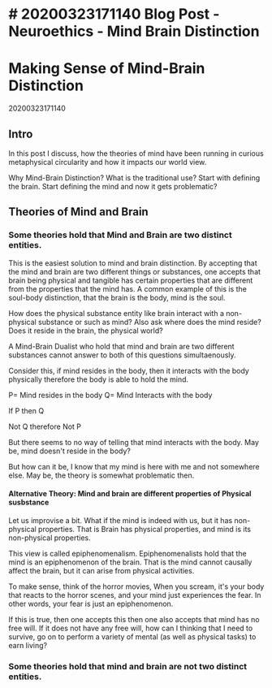 # \# 20200323171140 Blog Post - Neuroethics - Mind Brain Distinction

# Making Sense of Mind-Brain Distinction

20200323171140

## Intro

In this post I discuss, how the theories of mind have been running in curious metaphysical circularity and how it impacts our world view.

Why Mind-Brain Distinction? What is the traditional use? Start with defining the brain. Start defining the mind and now it gets problematic?

## Theories of Mind and Brain

### Some theories hold that Mind and Brain are two distinct entities.

This is the easiest solution to mind and brain distinction. By accepting that the mind and brain are two different things or substances, one accepts that brain being physical and tangible has certain properties that are different from the properties that the mind has. A common example of this is the soul-body distinction, that the brain is the body, mind is the soul.

How does the physical substance entity like brain interact with a non-physical substance or such as mind? Also ask where does the mind reside? Does it reside in the brain, the physical world?

A Mind-Brain Dualist who hold that mind and brain are two different substances cannot answer to both of this questions simultaenously.

Consider this, if mind resides in the body, then it interacts with the body physically therefore the body is able to hold the mind.

P= Mind resides in the body Q= Mind Interacts with the body

If P then Q

Not Q therefore Not P

But there seems to no way of telling that mind interacts with the body. May be, mind doesn\'t reside in the body?

But how can it be, I know that my mind is here with me and not somewhere else. May be, the theory is somewhat problematic then.

#### Alternative Theory: Mind and brain are different properties of Physical susbstance

Let us improvise a bit. What if the mind is indeed with us, but it has non-physical properties. That is Brain has physical properties, and mind is its non-physical properties.

This view is called epiphenomenalism. Epiphenomenalists hold that the mind is an epiphenomenon of the brain. That is the mind cannot causally affect the brain, but it can arise from physical activities.

To make sense, think of the horror movies, When you scream, it\'s your body that reacts to the horror scenes, and your mind just experiences the fear. In other words, your fear is just an epiphenomenon.

If this is true, then one accepts this then one also accepts that mind has no free will. If it does not have any free will, how can I thinking that I need to survive, go on to perform a variety of mental (as well as physical tasks) to earn living?

### Some theories hold that mind and brain are not two distinct entities.
